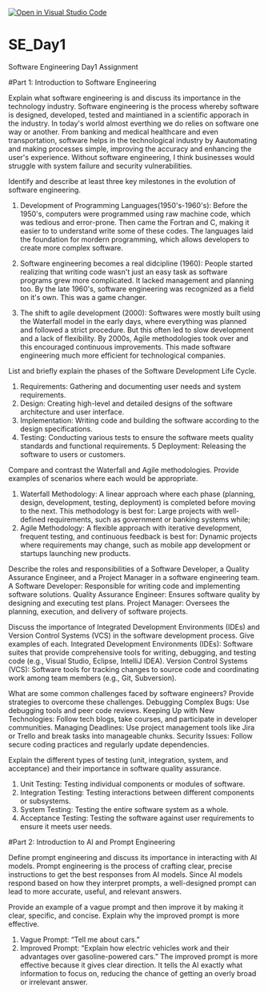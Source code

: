[![Open in Visual Studio Code](https://classroom.github.com/assets/open-in-vscode-2e0aaae1b6195c2367325f4f02e2d04e9abb55f0b24a779b69b11b9e10269abc.svg)](https://classroom.github.com/online_ide?assignment_repo_id=18383578&assignment_repo_type=AssignmentRepo)
# SE_Day1
Software Engineering Day1 Assignment

#Part 1: Introduction to Software Engineering

Explain what software engineering is and discuss its importance in the technology industry.
Software engineering is the process whereby software is designed, developed, tested and maintianed in a scientific apporach in the industry. 
In today's world almost everthing we do relies on software one way or another. From banking and medical healthcare and even transportation, software helps in the technological industry by Aautomating and making processes simple, improving the accuracy and enhancing the user's experience. Without software engineering, I think businesses would struggle with system failure and security vulnerabilities. 

Identify and describe at least three key milestones in the evolution of software engineering.
1. Development of Programming Languages(1950's-1960's): Before the 1950's, computers were programmed using raw machine code, which was tedious and error-prone. Then came the Fortran and C, making it easier to to understand write some of these codes. The languages laid the foundation for mordern programming, which allows developers to create more complex software.

2. Software engineering becomes a real didcipline (1960): People started realizing that writing code wasn't just an easy task as software programs grew more complicated. It lacked management and planning too. By the late 1960's, software engineering was recognized as a field on it's own. This was a game changer.

3. The shift to agile development (2000): Softwares were mostly built using the Waterfall model in the early days, where everything was planned and followed a strict procedure. But this often led to slow development and a lack of flexibility. By 2000s, Agile methodologies took over and this encouraged continuous improvements. This made software engineering much more efficient for technological companies.

List and briefly explain the phases of the Software Development Life Cycle.
1. Requirements: Gathering and documenting user needs and system requirements.
2. Design: Creating high-level and detailed designs of the software architecture and user interface.
3. Implementation: Writing code and building the software according to the design specifications.
4. Testing: Conducting various tests to ensure the software meets quality standards and functional requirements.
5 Deployment: Releasing the software to users or customers.

Compare and contrast the Waterfall and Agile methodologies. Provide examples of scenarios where each would be appropriate.
 1. Waterfall Methodology: A linear approach where each phase (planning, design, development, testing, deployment) is completed before moving to the next.
 This methodology is best for: Large projects with well-defined requirements, such as government or banking systems while;
 2. Agile Methodology: A flexible approach with iterative development, frequent testing, and continuous feedback is best for: Dynamic projects where requirements may change, such as mobile app development or startups launching new products.

Describe the roles and responsibilities of a Software Developer, a Quality Assurance Engineer, and a Project Manager in a software engineering team.
A Software Developer: Responsible for writing code and implementing software solutions.
Quality Assurance Engineer: Ensures software quality by designing and executing test plans.
Project Manager: Oversees the planning, execution, and delivery of software projects.

Discuss the importance of Integrated Development Environments (IDEs) and Version Control Systems (VCS) in the software development process. Give examples of each.
Integrated Development Environments (IDEs): Software suites that provide comprehensive tools for writing, debugging, and testing code (e.g., Visual Studio, Eclipse, IntelliJ IDEA).
Version Control Systems (VCS): Software tools for tracking changes to source code and coordinating work among team members (e.g., Git, Subversion).

What are some common challenges faced by software engineers? Provide strategies to overcome these challenges.
 Debugging Complex Bugs: Use debugging tools and peer code reviews.
 Keeping Up with New Technologies: Follow tech blogs, take courses, and participate in developer communities.
 Managing Deadlines: Use project management tools like Jira or Trello and break tasks into manageable chunks.
 Security Issues: Follow secure coding practices and regularly update dependencies.

Explain the different types of testing (unit, integration, system, and acceptance) and their importance in software quality assurance.
1. Unit Testing: Testing individual components or modules of software.
2. Integration Testing: Testing interactions between different components or subsystems.
3. System Testing: Testing the entire software system as a whole.
4. Acceptance Testing: Testing the software against user requirements to ensure it meets user needs.

#Part 2: Introduction to AI and Prompt Engineering


Define prompt engineering and discuss its importance in interacting with AI models.
Prompt engineering is the process of crafting clear, precise instructions to get the best responses from AI models. Since AI models respond based on how they interpret prompts, a well-designed prompt can lead to more accurate, useful, and relevant answers.

Provide an example of a vague prompt and then improve it by making it clear, specific, and concise. Explain why the improved prompt is more effective.
 1. Vague Prompt: “Tell me about cars.”
 2. Improved Prompt: “Explain how electric vehicles work and their advantages over gasoline-powered cars.”
The improved prompt is more effective because it gives clear direction. It tells the AI exactly what information to focus on, reducing the chance of getting an overly broad or irrelevant answer.
